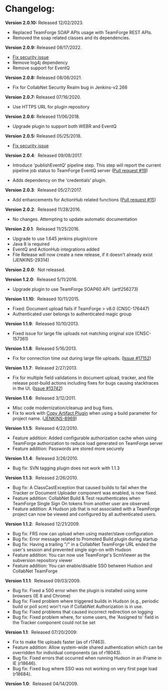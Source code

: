 # Changelog:

**Version 2.0.10:** Released 12/02/2023.

- Replaced TeamForge SOAP APIs usage with TeamForge REST APIs.
- Removed the soap related classes and its dependencies.

**Version 2.0.9:** Released 08/17/2022.

- [Fix security issue](https://issues.jenkins.io/browse/SECURITY-2157)
- Remove log4j dependency
- Remove support for EventQ 

**Version 2.0.8:** Released 08/08/2021.

- Fix for CollabNet Security Realm bug in Jenkins-v2.266

**Version 2.0.7:** Released 07/16/2020.

-   Use HTTPS URL for plugin repository

**Version 2.0.6:** Released 11/06/2018.

-   Upgrade plugin to support both WEBR and EventQ

**Version 2.0.5:** Released 05/25/2018.

-   [Fix security issue](https://jenkins.io/security/advisory/2018-06-25/#SECURITY-941)

**Version 2.0.4**:  Released 09/08/2017.

-   Introduce 'publishEventQ' pipeline step. This step will report the
    current pipeline job status to TeamForge EventQ server ([Pull
    request
    \#19](https://github.com/jenkinsci/collabnet-plugin/pull/19))

-   Adds dependency on the 'credentials' plugin.

**Version 2.0.3**:  Released 05/27/2017.

-   Add enhancements for ActionHub related functions ([Pull request
    \#15](https://github.com/jenkinsci/collabnet-plugin/pull/15))

**Version 2.0.2**:  Released 11/28/2016.

-   No changes. Attempting to update automatic documentation

**Version 2.0.1**:  Released 11/25/2016.

-   Upgrade to use 1.645 jenkins plugin/core
-   Java 8 is required
-   EventQ and ActionHub integrations added
-   File Release will now create a new release, if it doesn't already
    exist (JENKINS-29314)

**Version 2.0.0**:  Not released.

**Version 1.2.0**:  Released 5/11/2016.

-   Upgrade plugin to use TeamForge SOAP60 API  (artf256273)

**Version 1.1.10**:  Released 10/11/2015.

-   Fixed: Document upload fails if TeamForge \> v8.0 (CNSC-176447)
-   Authenticated user belongs to authenticated magic group

**Version 1.1.9**:  Released 10/10/2013.

-   Fixed issue for large file uploads not matching original size
    (CNSC-157361)

**Version 1.1.8**:  Released 5/16/2013.

-   Fix for connection time out during large file uploads. ([Issue
    \#17152](https://issues.jenkins-ci.org/browse/JENKINS-17152))

**Version 1.1.7**:  Released 2/27/2013.

-   Fix for multiple field validations in document upload, tracker, and
    file release post-build actions including fixes for bugs causing
    stacktraces in the UI. ([Issue
    \#13742](https://issues.jenkins-ci.org/browse/JENKINS-13742))

**Version 1.1.6**:  Released 3/12/2011.

-   Misc code modernization/cleanup and bug fixes.
-   Fix to work with [Copy Artifact
    Plugin](https://wiki.jenkins.io/display/JENKINS/Copy+Artifact+Plugin)
    when using a build parameter for project name.
    ([JENKINS-8969](https://issues.jenkins-ci.org/browse/JENKINS-8969))

**Version 1.1.5**:  Released 4/22/2010.

-   Feature addition: Added configurable authorization cache when using
    TeamForge authorization to reduce load generated on TeamForge server
-   Feature addition: Passwords are stored more securely

**Version 1.1.4**:  Released 3/26/2010.

-   Bug fix: SVN tagging plugin does not work with 1.1.3

**Version 1.1.3**:  Released 2/26/2010.

-   Bug fix: A ClassCastException that caused builds to fail when the
    Tracker or Document Uploader component was enabled, is now fixed.
-   Feature addition: CollabNet Build & Test reauthenticates when
    TeamForge Single Sign On tokens from another user are observed.
-   Feature addition: A Hudson job that is not associated with a
    TeamForge project can now be viewed and configured by all
    authenticated users.

**Version 1.1.2**:  Released 12/21/2009.

-   Bug fix: FRS now can upload when using master/slave configuration
-   Bug fix: Error message related to Promoted Build plugin during
    startup
-   Bug fix: Having a trailing "/" in a CollabNet TeamForge URL ended
    the user's session and prevented single sign-on with Hudson
-   Feature addition: You can now use TeamForge's ScmViewer as the
    subversion repository viewer
-   Feature addition: You can enable/disable SSO between Hudson and
    CollabNet TeamForge

**Version 1.1.1**:  Released 09/03/2009.

-   Bug fix: Fixed a 500 error when the plugin is installed using some
    browsers (IE 8 and Chrome)
-   Bug fix: Fixed problem where triggered builds in Hudson (e.g.,
    periodic build or poll scm) won't run if CollabNet Authorization is
    in use.
-   Bug fix: Fixed problems that caused incorrect redirection on logging
-   Bug fix: Fixed problem where, for some users, the 'Assigned to'
    field in the Tracker component could not be set

**Version 1.1**:  Released 07/20/2009:

-   Fix to make file uploads faster (as of r17463).
-   Feature addition: Allow system-wide shared authentication which can
    be overridden for individual components (as of r18043).
-   Bug fix: Fixed errors that occurred when running Hudson in an iFrame
    in IE (r18646).
-   Bug fix: Fixed bug where SSO was not working on very first page load
    (r18684).

**Version 1.0**:  Released 04/14/2009.

